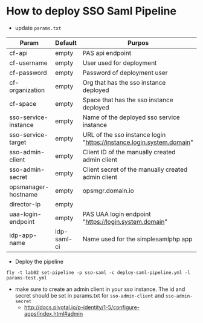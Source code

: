 # How to deploy SSO Saml Pipeline


* update `params.txt`

| Param  | Default  | Purpos  |
|---|---|---|
|cf-api   | empty  | PAS api endpoint  |   
|cf-username   |empty   | User used for deployment  |  
|cf-password   |empty   | Password of deployment user  |  
|cf-organization   |empty   | Org that has the sso instance deployed  |   
|cf-space   |empty   |  Space that has the sso instance deployed |  
|sso-service-instance   | empty  | Name of the deployed sso service instance  |   
|sso-service-target   |empty   | URL of the sso instance login "https://instance.login.system.domain"  |   
|sso-admin-client   |empty   | Client ID of the manually created admin client  |   
|sso-admin-secret   |empty   | Client secret of the manually created admin client   |   
|opsmanager-hostname   | empty  | opsmgr.domain.io  |  
|director-ip   | empty  |   |   | ip address of the deployed bosh director  |
|uaa-login-endpoint   |empty   |  PAS UAA login endpoint "https://login.system.domain" |  
|idp-app-name   |idp-saml-ci   |  Name used for the simplesamlphp app |   


* Deploy the pipeline

```
fly -t lab02 set-pipeline -p sso-saml -c deploy-saml-pipeline.yml -l params-test.yml
```

* make sure to create an admin client in your sso instance.  The id and secret should be set in params.txt for `sso-admin-client` and `sso-admin-secret`
  * http://docs.pivotal.io/p-identity/1-5/configure-apps/index.html#admin